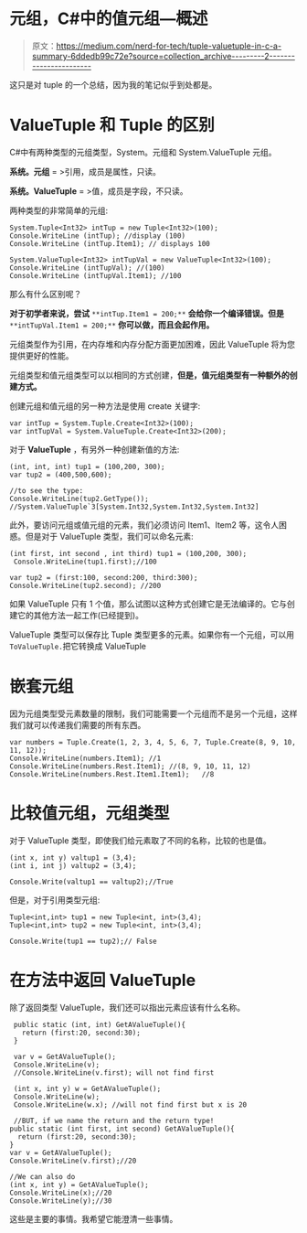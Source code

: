 # 元组，C#中的值元组—概述

> 原文：<https://medium.com/nerd-for-tech/tuple-valuetuple-in-c-a-summary-6ddedb99c72e?source=collection_archive---------2----------------------->

这只是对 tuple 的一个总结，因为我的笔记似乎到处都是。

# ValueTuple 和 Tuple 的区别

C#中有两种类型的元组类型，System。元组和 System.ValueTuple 元组。

**系统。元组** = >引用，成员是属性，只读。

**系统。ValueTuple** = >值，成员是字段，不只读。

两种类型的非常简单的元组:

```
System.Tuple<Int32> intTup = new Tuple<Int32>(100);
Console.WriteLine (intTup); //display (100)
Console.WriteLine (intTup.Item1); // displays 100

System.ValueTuple<Int32> intTupVal = new ValueTuple<Int32>(100);
Console.WriteLine (intTupVal); //(100)
Console.WriteLine (intTupVal.Item1); //100
```

那么有什么区别呢？

**对于初学者来说，尝试** `**intTup.Item1 = 200;**` **会给你一个编译错误。但是** `**intTupVal.Item1 = 200;**` **你可以做，而且会起作用。**

元组类型作为引用，在内存堆和内存分配方面更加困难，因此 ValueTuple 将为您提供更好的性能。

元组类型和值元组类型可以以相同的方式创建，**但是，值元组类型有一种额外的创建方式。**

创建元组和值元组的另一种方法是使用 create 关键字:

```
var intTup = System.Tuple.Create<Int32>(100);
var intTupVal = System.ValueTuple.Create<Int32>(200);
```

对于 **ValueTuple** ，有另外一种创建新值的方法:

```
(int, int, int) tup1 = (100,200, 300);
var tup2 = (400,500,600);

//to see the type:
Console.WriteLine(tup2.GetType()); 
//System.ValueTuple`3[System.Int32,System.Int32,System.Int32]
```

此外，要访问元组或值元组的元素，我们必须访问 Item1、Item2 等，这令人困惑。但是对于 ValueTuple 类型，我们可以命名元素:

```
(int first, int second , int third) tup1 = (100,200, 300);
 Console.WriteLine(tup1.first);//100

var tup2 = (first:100, second:200, third:300);
Console.WriteLine(tup2.second); //200
```

如果 ValueTuple 只有 1 个值，那么试图以这种方式创建它是无法编译的。它与创建它的其他方法一起工作(已经提到)。

ValueTuple 类型可以保存比 Tuple 类型更多的元素。如果你有一个元组，可以用`ToValueTuple.`把它转换成 ValueTuple

# 嵌套元组

因为元组类型受元素数量的限制，我们可能需要一个元组而不是另一个元组，这样我们就可以传递我们需要的所有东西。

```
var numbers = Tuple.Create(1, 2, 3, 4, 5, 6, 7, Tuple.Create(8, 9, 10, 11, 12));
Console.WriteLine(numbers.Item1); //1
Console.WriteLine(numbers.Rest.Item1); //(8, 9, 10, 11, 12)
Console.WriteLine(numbers.Rest.Item1.Item1);   //8
```

# 比较值元组，元组类型

对于 ValueTuple 类型，即使我们给元素取了不同的名称，比较的也是值。

```
(int x, int y) valtup1 = (3,4);
(int i, int j) valtup2 = (3,4);

Console.Write(valtup1 == valtup2);//True
```

但是，对于引用类型元组:

```
Tuple<int,int> tup1 = new Tuple<int, int>(3,4);
Tuple<int,int> tup2 = new Tuple<int, int>(3,4);

Console.Write(tup1 == tup2);// False
```

# 在方法中返回 ValueTuple

除了返回类型 ValueTuple，我们还可以指出元素应该有什么名称。

```
 public static (int, int) GetAValueTuple(){
   return (first:20, second:30);
 }

 var v = GetAValueTuple();
 Console.WriteLine(v);
 //Console.WriteLine(v.first); will not find first

 (int x, int y) w = GetAValueTuple();
 Console.WriteLine(w);
 Console.WriteLine(w.x); //will not find first but x is 20

 //BUT, if we name the return and the return type!
public static (int first, int second) GetAValueTuple(){
  return (first:20, second:30);
}
var v = GetAValueTuple();
Console.WriteLine(v.first);//20

//We can also do 
(int x, int y) = GetAValueTuple();
Console.WriteLine(x);//20
Console.WriteLine(y);//30
```

这些是主要的事情。我希望它能澄清一些事情。